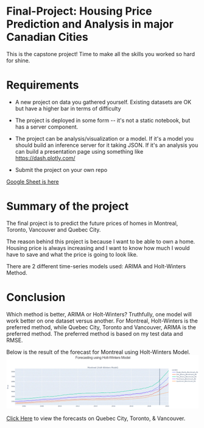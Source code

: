 # Final-Project: Housing Price Prediction and Analysis in major Canadian Cities

This is the capstone project! Time to make all the skills you worked so hard for shine.

# Requirements

- A new project on data you gathered yourself. Existing datasets are OK but have a higher bar in terms of difficulty

- The project is deployed in some form -- it's not a static notebook, but has a server component.

- The project can be analysis/visualization or a model. If it's a model you should build an inference server for it taking JSON. If it's an analysis you can build a presentation page using something like https://dash.plotly.com/

- Submit the project on your own repo

[Google Sheet is here](https://docs.google.com/spreadsheets/d/1EaQZuBYEhv606F24Zz324jyfrqWjCKIz4hfLzVRh6rE/edit?usp=sharing)

# Summary of the project

The final project is to predict the future prices of homes in Montreal, Toronto, Vancouver and Quebec City.

The reason behind this project is because I want to be able to own a home. Housing price is always increasing and I want to know how much I would have to save and what the price is going to look like.

There are 2 different time-series models used: ARIMA and Holt-Winters Method.

# Conclusion

Which method is better, ARIMA or Holt-Winters?
Truthfully, one model will work better on one dataset versus another.
For Montreal, Holt-Winters is the preferred method, while Quebec City, Toronto and Vancouver, ARIMA is the preferred method. 
The preferred method is based on my test data and RMSE.

Below is the result of the forecast for Montreal using Holt-Winters Model.
![Graph of Housing Price](./Montreal.GIF)


[Click Here](./assets) to view the forecasts on Quebec City, Toronto, & Vancouver.

